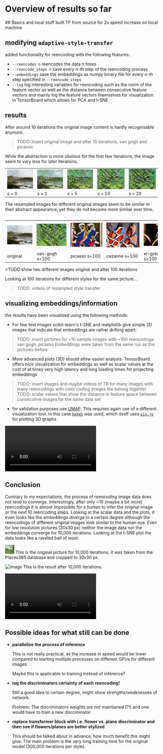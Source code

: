 
# Overview of results so far

<link rel="stylesheet" href="style.css"></link>
## Basics and local stuff
built TF from source for 2x speed increase on local machine


## modifying `adaptive-style-transfer`
added functionality for reencoding with the following features:
* `--reencodes n` reencodes the data n times
* `--reencode_steps n` save every n-th step of the reencoding process
* `--embeddings` save the embeddings as numpy binary file for every n-th step specified in `--reencode_steps`
* `--log` log interesting variables for reencoding such as the norm of the feature vector as well as the distance between consecutive feature vectors and mainly log the feature vectors themselves for visualization in TensorBoard which allows for PCA and t-SNE


## results
After around 10 iterations the original image content is hardly recognisable anymore.
> TODO: Insert original image and after 10 iterations, van gogh and picasso

While the abstraction is more obvious for the first few iterations, the image seem to vary less for later iterations.

<table style="width:100%; table-layout:fixed">
 <tr>
  <td><a href="images/van-gogh/image1_s=0.jpg"> <img src="images/van-gogh/image1_s=0.jpg" align="left"  width="150px"></a></td>
  <td><a href="images/van-gogh/image1_s=1.jpg"> <img src="images/van-gogh/image1_s=1.jpg" align="left"  width="150px"></a></td>
  <td><a href="images/van-gogh/image1_s=5.jpg"> <img src="images/van-gogh/image1_s=5.jpg" align="left"  width="150px"></a></td>
  <td><a href="images/van-gogh/image1_s=10.jpg"><img src="images/van-gogh/image1_s=10.jpg" align="left" width="150px"></a></td>
  <td><a href="images/van-gogh/image1_s=20.jpg"><img src="images/van-gogh/image1_s=20.jpg" align="left" width="150px"></a></td>
 </tr>
 <tr>
  <td>s = 0</td>
  <td>s = 1</td>
  <td>s = 5</td>
  <td>s = 10</td>
  <td>s = 20</td>
 </tr>
</table>

The resampled images for different original images seem to be similar in their abstract appearance, yet they do not become more similar over time.
<div style="overflow-x:scroll; width:100%;">
<table style="table-layout:fixed; width:1500px;">
 <tr>
  <td><a href="images/image1_s=0.jpg">                    <img src="images/image1_s=0.jpg">                </a></td>
  <td><a href="images/van-gogh/image1_stylized.jpg">      <img src="images/van-gogh/image1_stylized.jpg">  </a></td>
  <td><a href="images/picasso/image1_stylized.jpg">       <img src="images/picasso/image1_stylized.jpg">   </a></td>
  <td><a href="images/cezanne/image1_stylized.jpg">       <img src="images/cezanne/image1_stylized.jpg">   </a></td>
  <td><a href="images/el-greco/image1_stylized.jpg">      <img src="images/el-greco/image1_stylized.jpg">  </a></td>
  <td><a href="images/gaugin/image1_stylized.jpg">        <img src="images/gaugin/image1_stylized.jpg">    </a></td>
  <td><a href="images/kandinsky/image1_stylized.jpg">     <img src="images/kandinsky/image1_stylized.jpg"> </a></td>
  <td><a href="images/kirchner/image1_stylized.jpg">      <img src="images/kirchner/image1_stylized.jpg">  </a></td>
  <td><a href="images/monet/image1_stylized.jpg">         <img src="images/monet/image1_stylized.jpg">     </a></td>
  <td><a href="images/morisot/image1_stylized.jpg">       <img src="images/morisot/image1_stylized.jpg">   </a></td>
  <td><a href="images/peploe/image1_stylized.jpg">        <img src="images/peploe/image1_stylized.jpg">    </a></td>
  <td><a href="images/pollock/image1_stylized.jpg">       <img src="images/pollock/image1_stylized.jpg">   </a></td>
  <td><a href="images/roerich/image1_stylized.jpg">       <img src="images/roerich/image1_stylized.jpg">   </a></td>
 </tr>
 <tr>
  <td>original          </td>
  <td>van-gogh s=100    </td>
  <td>picasso s=100     </td>
  <td>cezanne s=100     </td>
  <td>el-greco s=100    </td>
  <td>gaugin s=100      </td>
  <td>kandinsky s=100   </td>
  <td>kirchner s=100    </td>
  <td>monet s=100       </td>
  <td>morisot s=100     </td>
  <td>peploe s=100      </td>
  <td>pollock s=100     </td>
  <td>roerich s=100     </td>
 </tr>
</table>
</div>
>TODO:show two different images original and after 100 iterations

Looking at 100 iterations for different styles for the same picture...
>TODO: videos of resampled style transfer


## visualizing embeddings/information
the results have been visualized using the following methods:
* For few test images scikit-learn's t-SNE and matplotlib give simple 2D images that indicate that embeddings are rather drifting apart:
> TODO: insert pictures for ~10 sample images with ~100 reencodings van gogh, picasso
Embeddings were taken from the same run as the pictures before

* More advanced plots (3D) should allow easier analysis. TensorBoard offers nice visualization for embeddings as well as scalar values at the cost of at times very high latency and long loading times for projecting embeddings
> TODO: insert images and maybe videos of TB for many images with many reencodings with color coding images the belong togehter
> TODO: scalar values that show the distance in feature space between consecutive images for the same data set

* for validation purposes use [UMAP](https://umap-learn.readthedocs.io/en/latest/). This requires again use of a different visualization tool. In this case [`bokeh`](https://bokeh.pydata.org/en/latest/) was used, which itself uses [`vis.js`](http://visjs.org) for plotting 3D graphs
<video controls="controls">
  <source type="video/mp4" src="umap.mov" width="1126" height="810">
  <p>Your browser does not support the video element.</p>
</video>


## Conclusion
Contrary to my expectations, the process of reencoding image data does not tend to converge. Interestingly, after only ~10 (maybe a bit more) reencodings it is almost impossible for a human to infer the original image or the next 10 reencoding steps.
Looking at the scalar data and the plots, it even looks like the embeddings diverge to a certain degree although the reencodings of different original images look similar to the human eye.
Even for low resolution pictures (30x30 px) neither the image data nor the embeddings converge for 10,000 iterations. Looking at the t-SNE plot the data looks like a raveled ball of wool.

![image](images/3030_original.jpg "Original Picture")
This is the original picture for 10,000 iterations.
It was taken from the Places365 database and cropped to 30x30 px.

![image](images/3030_resampled.jpg "Original Picture after 10000 iterations")
This is the result after 10,000 iterations.

<video controls="controls">
  <source type="video/mp4" src="woolball.mov" width="796" height="751">
  <p>Your browser does not support the video element.</p>
</video>


## Possible ideas for what still can be done
* __parallelize the process of inference__

    This is not really practical, as the increase in speed would be lower compared to starting multiple processes on different GPUs for different images.

    Maybe this is applicable to training instead of inference?

* __log the discriminators certainty of each reencoding!__

    Still a good idea to certain degree, might show strengths/weaknesses of network.

    Problem: The discriminators weights are not maintianed (?!) and one would have to train a new disrciminator

* __replace transformer block with i.e. flower vs. plane discriminator and then see if flowers/planes are better stylized__

    This should be talked about in advance, how much benefit this might give. The main problem is the very long training time for the original model (300,000 iterations per style).


